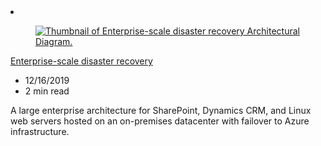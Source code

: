 <!-- This file is automatically generated by build/architectures/build_index.py. Any updates will be lost. -->

<!-- markdownlint-disable MD033 -->

<li class="grid-item item-column" data-categories="Management and Governance Hybrid ">
<article class="card">
    <div class="card-header has-margin-bottom-none" aria-hidden="true">
        <figure class="image diagram has-height-175 has-overflow-hidden level">
            <a href="/azure/architecture/solution-ideas/articles/disaster-recovery-enterprise-scale-dr"><img src="/azure/architecture/browse/thumbs/disaster-recovery-enterprise-scale-dr.png" class="diagram" alt="Thumbnail of Enterprise-scale disaster recovery Architectural Diagram." data-linktype="relative-path"></a>
        </figure>
    </div>
    <div class="card-content">
        <a class="card-content-title has-margin-top-none" href="/azure/architecture/solution-ideas/articles/disaster-recovery-enterprise-scale-dr">
            <p>Enterprise-scale disaster recovery</p>
        </a>
        <ul class="card-content-metadata">
            <li>12/16/2019</li>
            <li>2 min read</li>
        </ul>
        <p class="card-content-description">A large enterprise architecture for SharePoint, Dynamics CRM, and Linux web servers hosted on an on-premises datacenter with failover to Azure infrastructure.</p>
        <div class="bottom-to-top-fade is-hidden-mobile"></div>
    </div>
</article>
</li>
